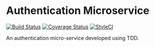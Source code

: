 # Authentication Microservice
[![Build Status](https://travis-ci.org/richardhughes/tdd-microservice.svg)](https://travis-ci.org/richardhughes/tdd-microservice)
[![Coverage Status](https://coveralls.io/repos/github/richardhughes/tdd-microservice/badge.svg?branch=master)](https://coveralls.io/github/richardhughes/tdd-microservice?branch=master)
[![StyleCI](https://styleci.io/repos/102640141/shield?branch=master)](https://styleci.io/repos/102640141)

An authentication micro-service developed using TDD. 